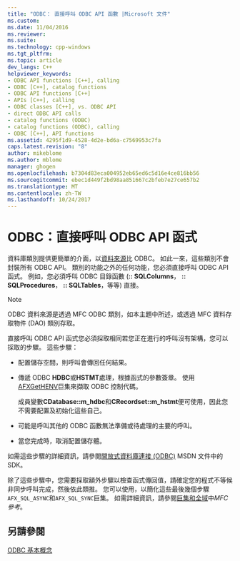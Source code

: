 ```yaml
---
title: "ODBC： 直接呼叫 ODBC API 函數 |Microsoft 文件"
ms.custom: 
ms.date: 11/04/2016
ms.reviewer: 
ms.suite: 
ms.technology: cpp-windows
ms.tgt_pltfrm: 
ms.topic: article
dev_langs: C++
helpviewer_keywords:
- ODBC API functions [C++], calling
- ODBC [C++], catalog functions
- ODBC API functions [C++]
- APIs [C++], calling
- ODBC classes [C++], vs. ODBC API
- direct ODBC API calls
- catalog functions (ODBC)
- catalog functions (ODBC), calling
- ODBC [C++], API functions
ms.assetid: 4295f1d9-4528-4d2e-bd6a-c7569953c7fa
caps.latest.revision: "8"
author: mikeblome
ms.author: mblome
manager: ghogen
ms.openlocfilehash: b7304d83eca004952eb65ed6c5d16e4ce816bb56
ms.sourcegitcommit: ebec1d449f2bd98aa851667c2bfeb7e27ce657b2
ms.translationtype: MT
ms.contentlocale: zh-TW
ms.lasthandoff: 10/24/2017
---
```

# <a name="odbc-calling-odbc-api-functions-directly"></a>ODBC：直接呼叫 ODBC API 函式
資料庫類別提供更簡單的介面，以[資料來源](../../data/odbc/data-source-odbc.md)比 ODBC。 如此一來，這些類別不會封裝所有 ODBC API。 類別的功能之外的任何功能，您必須直接呼叫 ODBC API 函式。 例如，您必須呼叫 ODBC 目錄函數 (**:: SQLColumns**， **:: SQLProcedures**， **:: SQLTables**，等等) 直接。  
  
> [!NOTE]
>  ODBC 資料來源是透過 MFC ODBC 類別，如本主題中所述，或透過 MFC 資料存取物件 (DAO) 類別存取。  
  
 直接呼叫 ODBC API 函式您必須採取相同若您正在進行的呼叫沒有架構，您可以採取的步驟。 這些步驟：  
  
-   配置儲存空間，則呼叫會傳回任何結果。  
  
-   傳遞 ODBC **HDBC**或**HSTMT**處理，根據函式的參數簽章。 使用[AFXGetHENV](../../mfc/reference/database-macros-and-globals.md#afxgethenv)巨集來擷取 ODBC 控制代碼。  
  
     成員變數**CDatabase::m_hdbc**和**CRecordset::m_hstmt**便可使用，因此您不需要配置及初始化這些自己。  
  
-   可能是呼叫其他的 ODBC 函數無法準備或待處理的主要的呼叫。  
  
-   當您完成時，取消配置儲存體。  
  
 如需這些步驟的詳細資訊，請參閱[開放式資料庫連接 (ODBC)](https://msdn.microsoft.com/en-us/library/ms710252.aspx) MSDN 文件中的 SDK。  
  
 除了這些步驟中，您需要採取額外步驟以檢查函式傳回值，請確定您的程式不等候非同步呼叫完成，然後依此類推。 您可以使用，以簡化這些最後幾個步驟`AFX_SQL_ASYNC`和`AFX_SQL_SYNC`巨集。 如需詳細資訊，請參閱[巨集和全域](../../mfc/reference/mfc-macros-and-globals.md)中*MFC 參考*。  

  
## <a name="see-also"></a>另請參閱  
 [ODBC 基本概念](../../data/odbc/odbc-basics.md)
